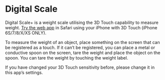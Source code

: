 # Digital Scale

Digital Scale+ is a weight scale utilising the 3D Touch capability to measure weight. [Try the web app](https://wernjie.com/webapp/digital-scale) in Safari using your iPhone with 3D Touch (iPhone 6S/7/8/X/XS ONLY).

To measure the weight of an object, place something on the screen that can be registered as a touch. If it can’t be registered, you can place a metal or conductive spoon on the screen, tare the weight and place the object on the spoon. You can tare the weight by touching the weight label.

If you have changed your 3D Touch sensitivity before, please change it in this app’s settings.


